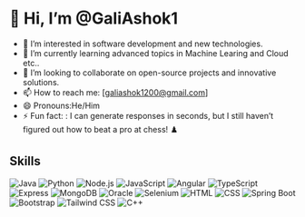 # 👋 Hi, I’m @GaliAshok1

- 👀 I’m interested in software development and new technologies.
- 🌱 I’m currently learning advanced topics in Machine Learing and Cloud etc..
- 💞️ I’m looking to collaborate on open-source projects and innovative solutions.
- 📫 How to reach me: [galiashok1200@gmail.com]
- 😄 Pronouns:He/Him
- ⚡ Fun fact: : I can generate responses in seconds, but I still haven’t figured out how to beat a pro at chess! ♟️








## Skills

![Java](https://img.shields.io/badge/-Java-007396?style=flat&logo=java&logoColor=white)
![Python](https://img.shields.io/badge/-Python-3776AB?style=flat&logo=python&logoColor=white)
![Node.js](https://img.shields.io/badge/-Node.js-8CC84B?style=flat&logo=node.js&logoColor=white)
![JavaScript](https://img.shields.io/badge/-JavaScript-F7DF1E?style=flat&logo=javascript&logoColor=black)
![Angular](https://img.shields.io/badge/-Angular-E23237?style=flat&logo=angular&logoColor=white)
![TypeScript](https://img.shields.io/badge/-TypeScript-3178C6?style=flat&logo=typescript&logoColor=white)
![Express](https://img.shields.io/badge/-Express-000000?style=flat&logo=express&logoColor=white)
![MongoDB](https://img.shields.io/badge/-MongoDB-47A248?style=flat&logo=mongodb&logoColor=white)
![Oracle](https://img.shields.io/badge/-Oracle-F80000?style=flat&logo=oracle&logoColor=white)
![Selenium](https://img.shields.io/badge/-Selenium-43B02A?style=flat&logo=selenium&logoColor=white)
![HTML](https://img.shields.io/badge/-HTML-E34F26?style=flat&logo=html5&logoColor=white)
![CSS](https://img.shields.io/badge/-CSS-1572B6?style=flat&logo=css3&logoColor=white)
![Spring Boot](https://img.shields.io/badge/-Spring%20Boot-6DB33F?style=flat&logo=springboot&logoColor=white)
![Bootstrap](https://img.shields.io/badge/-Bootstrap-7952B3?style=flat&logo=bootstrap&logoColor=white)
![Tailwind CSS](https://img.shields.io/badge/-Tailwind%20CSS-38B2AC?style=flat&logo=tailwindcss&logoColor=white)
![C++](https://img.shields.io/badge/-C++-00599C?style=flat&logo=c%2b%2b&logoColor=white)

